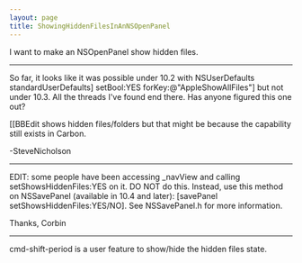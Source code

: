 ```yaml
---
layout: page
title: ShowingHiddenFilesInAnNSOpenPanel
---
```


I want to make an NSOpenPanel show hidden files.

----

So far, it looks like it was possible under 10.2 with 
<syntaxhighlight lang="objc">NSUserDefaults standardUserDefaults] setBool:YES forKey:@"AppleShowAllFiles"]</syntaxhighlight> but not under 10.3. All the threads I've found end there. Has anyone figured this one out?

[[BBEdit shows hidden files/folders but that might be because the capability still exists in Carbon.

-SteveNicholson

----

EDIT: some people have been accessing _navView and calling setShowsHiddenFiles:YES on it. DO NOT do this. Instead, use this method on NSSavePanel (available in 10.4 and later):
[savePanel setShowsHiddenFiles:YES/NO]. See NSSavePanel.h for more information.

Thanks, 
Corbin

----

cmd-shift-period is a user feature to show/hide the hidden files state.

